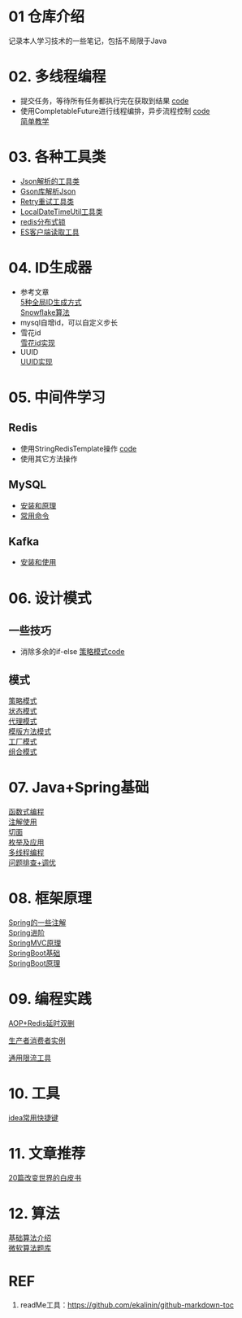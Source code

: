 # 01 仓库介绍
记录本人学习技术的一些笔记，包括不局限于Java

# 02. 多线程编程
* 提交任务，等待所有任务都执行完在获取到结果 [code](basicTech/src/main/java/com/java/study/multithread/ThreadPoolTest.java)
* 使用CompletableFuture进行线程编排，异步流程控制 [code](basicTech/src/main/java/com/java/study/multithread/CompletableFutureTest.java)
   <br> [简单教学](https://www.liaoxuefeng.com/wiki/1252599548343744/1306581182447650)

# 03. 各种工具类
* [Json解析的工具类](basicTech/src/main/java/com/java/study/utils/JsonUtil.java)
* [Gson库解析Json](basicTech/src/main/java/com/java/study/utils/GsonUtil.java)
* [Retry重试工具类](basicTech/src/main/java/com/java/study/utils/RetryUtil.java)
* [LocalDateTimeUtil工具类](basicTech/src/main/java/com/java/study/utils/LocalDateTimeUtil.java)
* [redis分布式锁](basicTech/src/main/java/com/java/study/middleware/redis/RedisLockService.java)
* [ES客户端读取工具](basicTech/src/main/java/com/java/study/middleware/es/EsClientTest.java)

# 04. ID生成器
* 参考文章<br>
 [5种全局ID生成方式](https://cloud.tencent.com/developer/article/1884037) <br>
 [Snowflake算法](https://pdai.tech/md/algorithm/alg-domain-id-snowflake.html)
* mysql自增id，可以自定义步长
* 雪花id <br>
  [雪花id实现](basicTech/src/main/java/com/java/study/idGenerator/snowFlake/SnowflakeIdGenerator.java)
* UUID <br>
  [UUID实现](basicTech/src/main/java/com/java/study/idGenerator/snowFlake/UuidGenerator.java)

# 05. 中间件学习

## Redis
 * 使用StringRedisTemplate操作 [code](basicTech/src/main/java/com/java/study/middleware/redis/RedisClient.java)
 * 使用其它方法操作

## MySQL

* [安装和原理](notes/src/main/resources/mysql/intro.md)
* [常用命令](notes/src/main/resources/mysql/cmd.md)

## Kafka

* [安装和使用](notes/src/main/resources/kafka/install.md)

# 06. 设计模式
## 一些技巧
  * 消除多余的if-else [策略模式code](basicTech/src/main/java/com/java/study/designpattern/somtech/OptStrategyContext.java)

## 模式
[策略模式](notes/src/main/resources/desiginpattern/strategy.md) <br>
[状态模式](notes/src/main/resources/desiginpattern/state.md) <br>
[代理模式](notes/src/main/resources/desiginpattern/proxy.md) <br>
[模版方法模式](notes/src/main/resources/desiginpattern/template.md) <br>
[工厂模式](notes/src/main/resources/desiginpattern/factory.md) <br>
[组合模式](notes/src/main/resources/desiginpattern/composition.md) <br>


# 07. Java+Spring基础
[函数式编程](basicTech/src/main/java/com/java/study/basic/FunctionProgrammer.java) <br>
[注解使用](notes/src/main/resources/javaCore/annotation.md) <br>
[切面](notes/src/main/resources/javaCore/aspect.md) <br>
[枚举及应用](notes/src/main/resources/javaCore/enum.md) <br>
[多线程编程](notes/src/main/resources/javaCore/multithread.md) <br>
[问题排查+调优](notes/src/main/resources/javaCore/fixQuestion.md) <br>

# 08. 框架原理
[Spring的一些注解](notes/src/main/resources/framework/spring/springannotation.md) <br>
[Spring进阶](notes/src/main/resources/framework/spring/springadvance.md) <br>
[SpringMVC原理](notes/src/main/resources/framework/springmvc/basicmvc.md) <br>
[SpringBoot基础](notes/src/main/resources/framework/springboot/basicboot.md) <br>
[SpringBoot原理](notes/src/main/resources/framework/springboot/bootAdvance.md) <br>

# 09. 编程实践
[AOP+Redis延时双删](notes/src/main/resources/exp/aopredisdelay.md) <br>

[生产者消费者实例](basicTech/src/main/java/com/java/study/idGenerator/snowFlake/IdGenerator.java)

[通用限流工具](notes/src/main/resources/exp/ratelimit.md)

# 10. 工具
[idea常用快捷键](notes/src/main/resources/tool/ideashotkey.md)

# 11. 文章推荐
[20篇改变世界的白皮书](notes/src/main/resources/paper/20paper.md)

# 12. 算法
[基础算法介绍](notes/src/main/resources/algorithm/intro.md) <br>
[微软算法题库](notes/src/main/resources/algorithm/microsoft.md)


# REF
1. readMe工具：https://github.com/ekalinin/github-markdown-toc

